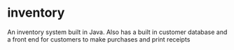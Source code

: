 # inventory
An inventory system built in Java. Also has a built in customer database and a front end for customers to make purchases and print receipts
